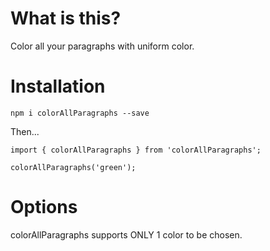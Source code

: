 # What is this?

Color all your paragraphs with uniform color.

# Installation

`npm i colorAllParagraphs --save`

Then...

```
import { colorAllParagraphs } from 'colorAllParagraphs';

colorAllParagraphs('green');

```

# Options
colorAllParagraphs supports ONLY 1 color to be chosen.